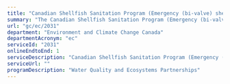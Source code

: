 ```yaml
---
title: "Canadian Shellfish Sanitation Program (Emergency (bi-valve) shellfish area closure recommendations)"
summary: "The Canadian Shellfish Sanitation Program (Emergency (bi-valve) shellfish area closure recommendations) service from Environment and Climate Change Canada is available end-to-end online, according to the GC Service Inventory."
url: "gc/ec/2031"
department: "Environment and Climate Change Canada"
departmentAcronym: "ec"
serviceId: "2031"
onlineEndtoEnd: 1
serviceDescription: "Canadian Shellfish Sanitation Program (Emergency (bi-valve) shellfish area closure recommendations) (CSSP) is a federal food safety program jointly administered by the Canadian Food Inspection Agency (CFIA), Environment and Climate Change Canada (ECCC) and Fisheries and Oceans Canada (DFO). The goal of the program is to minimize the health risks associated with the consumption of contaminated bivalve molluscan shellfish such as mussels, oysters and clams. Under the CSSP, the Government of Canada implements controls to verify that only shellfish that meet food safety and quality standards reach domestic and international markets."
serviceUrl: ""
programDescription: "Water Quality and Ecosystems Partnerships"
---
```

